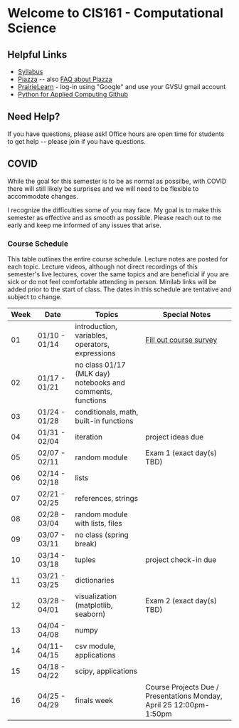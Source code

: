 # Welcome to CIS161 - Computational Science

## Helpful Links
* [Syllabus](syllabus.md)
* [Piazza](https://www.piazza.com/gvsu/winter2022/cis161/home) -- also [FAQ about Piazza](piazza-faq.md)
* [PrairieLearn](https://www.prairielearn.org/pl/course_instance/129003) - log-in
  using "Google" and use your GVSU gmail account
* [Python for Applied Computing Github](https://github.com/eecarrier/python-for-applied-computing)

## Need Help?
If you have questions, please ask!  Office hours are open time for students
to get help -- please join if you have questions.

## COVID
While the goal for this semester is to be as normal as possilbe,
with COVID there will still likely be
surprises and we will need to be flexible to accommodate changes.

I recognize the difficulties some of you may face.
My goal is to make this semester as effective and as smooth
as possible.  Please reach out to me early and keep me informed
of any issues that arise.

### Course Schedule
This table outlines the entire course schedule.  Lecture notes are
posted for each topic.  Lecture videos, although not direct recordings
of this semester's live lectures, cover the same topics and are beneficial
if you are sick or do not feel comfortable attending in person.
Minilab links will be added prior to the start of class.  The dates in this
schedule are tentative and subject to change.

| Week | Date          | Topics | Special Notes |
| ---- | ------------- | ------ | --------- |
|  01  | 01/10 - 01/14 | introduction, variables, operators, expressions | [Fill out course survey](https://forms.gle/4CKxEucnGFiHCFHu9) |
|  02  | 01/17 - 01/21 | no class 01/17 (MLK day) <br> notebooks and comments, functions |  |
|  03  | 01/24 - 01/28 | conditionals, math, built-in functions | |
|  04  | 01/31 - 02/04 | iteration | project ideas due |
|  05  | 02/07 - 02/11 | random module | Exam 1 (exact day(s) TBD) |
|  06  | 02/14 - 02/18 | lists | |
|  07  | 02/21 - 02/25 | references, strings | |
|  08  | 02/28 - 03/04 | random module with lists, files | |
|  09  | 03/07 - 03/11 | no class (spring break)
|  10  | 03/14 - 03/18 | tuples | project check-in due |
|  11  | 03/21 - 03/25 | dictionaries |  |
|  12  | 03/28 - 04/01 | visualization (matplotlib, seaborn) | Exam 2 (exact day(s) TBD) |
|  13  | 04/04 - 04/08 | numpy |  |
|  14  | 04/11- 04/15 | csv module, applications |  |
|  15  | 04/18 - 04/22 | scipy, applications | |
|  16  | 04/25 - 04/29 | finals week | Course Projects Due / Presentations Monday, April 25 12:00pm-1:50pm |
